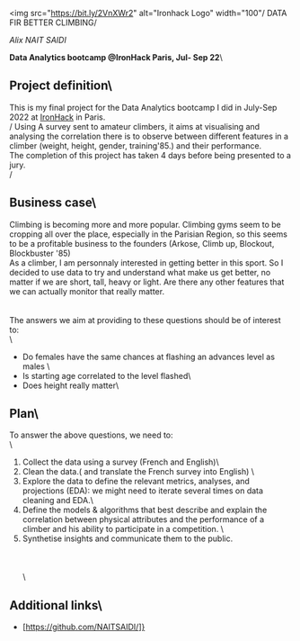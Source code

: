 <img src="https://bit.ly/2VnXWr2" alt="Ironhack Logo" width="100"/
DATA FIR BETTER CLIMBING/ 

*Alix NAIT SAIDI*

**Data Analytics bootcamp @IronHack Paris, Jul- Sep 22**\

## Project definition\

This is my final project for the Data Analytics bootcamp I did in July-Sep 2022 at [IronHack](https://www.ironhack.com/fr/data-analytics/paris) in Paris.\
/
Using A survey sent to amateur climbers, it aims at visualising and analysing the correlation there is to observe between different features in a climber (weight, height, gender, training\'85.)  and their performance.\
The completion of this project has taken 4 days before being presented to a jury.\
/
## Business case\
Climbing is becoming more and more popular. Climbing gyms seem to be cropping all over the place, especially in the Parisian Region, so this seems to be a profitable business to the founders (Arkose, Climb up, Blockout, Blockbuster \'85) \
As a climber, I am personnaly interested in getting better in this sport. So I decided to use data to try and understand what make us get better, no matter if we are short, tall, heavy or light. Are there any other features that we can actually monitor that really matter. \
\
\
The answers we aim at providing to these questions should be of interest to:\
\
- Do females have the same chances at flashing an advances level as males \
- Is starting age correlated to the level flashed\
- Does height really matter\
## Plan\
To answer the above questions, we need to:\
\
1. Collect the data using a survey (French and English)\
2. Clean the data.( and translate the French survey into English) \
3. Explore the data to define the relevant metrics, analyses, and projections (EDA): we might need to iterate several times on data cleaning and EDA.\
4. Define the models & algorithms that best describe and explain the correlation between physical attributes and the performance of a climber and his ability to participate in a competition. \
5. Synthetise insights and communicate them to the public. \
\
\
\
\
## Additional links\
- [https://github.com/NAITSAIDI/]}
